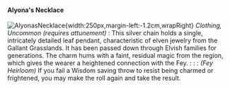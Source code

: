 #### Alyona's Necklace
![AlyonasNecklace](https://i.imgur.com/mWVFl1t.png){width:250px,margin-left:-1.2cm,wrapRight}
*Clothing, Uncommon (requires attunement)*
:
This silver chain holds a single, intricately detailed leaf pendant, characteristic of elven jewelry from the Gallant Grasslands. It has been passed down through Elvish families for generations. The charm hums with a faint, residual magic from the region, which gives the wearer a heightened connection with the Fey.
:
:
:
*(Fey Heirloom)* If you fail a Wisdom saving throw to resist being charmed or frightened, you may make the roll again and take the result. 